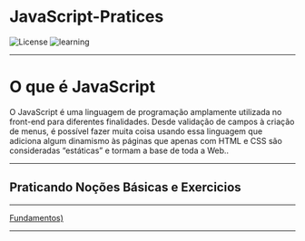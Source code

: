 # JavaScript-Pratices

![License](https://img.shields.io/badge/Code%20License-MIT-green.svg) 
![learning](https://img.shields.io/badge/SQL-learning-green.svg)


---
# O que é JavaScript 

O JavaScript é uma linguagem de programação amplamente utilizada no front-end para diferentes finalidades. Desde validação de campos à criação de menus, é possível fazer muita coisa usando essa linguagem que adiciona algum dinamismo às páginas que apenas com HTML e CSS são consideradas “estáticas” e tormam a base de toda a Web..

---

## **Praticando Noções Básicas e Exercicios** 

---
 [Fundamentos) ](https://github.com/HenriquePST/JavaScript-Pratices/tree/main/Fundamentos)

---


